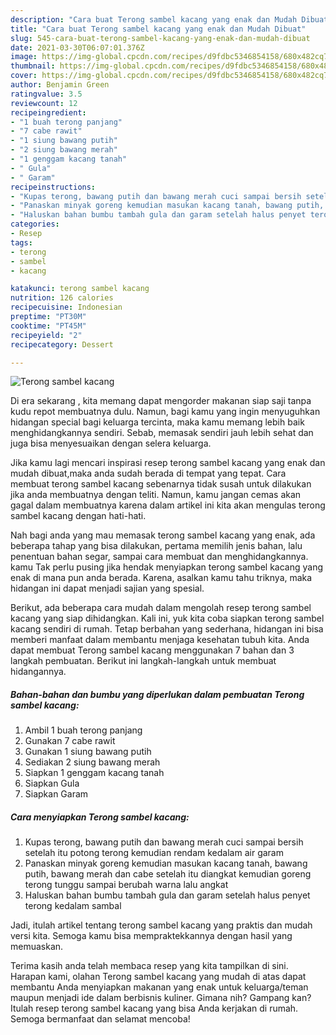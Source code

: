 ```yaml
---
description: "Cara buat Terong sambel kacang yang enak dan Mudah Dibuat"
title: "Cara buat Terong sambel kacang yang enak dan Mudah Dibuat"
slug: 545-cara-buat-terong-sambel-kacang-yang-enak-dan-mudah-dibuat
date: 2021-03-30T06:07:01.376Z
image: https://img-global.cpcdn.com/recipes/d9fdbc5346854158/680x482cq70/terong-sambel-kacang-foto-resep-utama.jpg
thumbnail: https://img-global.cpcdn.com/recipes/d9fdbc5346854158/680x482cq70/terong-sambel-kacang-foto-resep-utama.jpg
cover: https://img-global.cpcdn.com/recipes/d9fdbc5346854158/680x482cq70/terong-sambel-kacang-foto-resep-utama.jpg
author: Benjamin Green
ratingvalue: 3.5
reviewcount: 12
recipeingredient:
- "1 buah terong panjang"
- "7 cabe rawit"
- "1 siung bawang putih"
- "2 siung bawang merah"
- "1 genggam kacang tanah"
- " Gula"
- " Garam"
recipeinstructions:
- "Kupas terong, bawang putih dan bawang merah cuci sampai bersih setelah itu potong terong kemudian rendam kedalam air garam"
- "Panaskan minyak goreng kemudian masukan kacang tanah, bawang putih, bawang merah dan cabe setelah itu diangkat kemudian goreng terong tunggu sampai berubah warna lalu angkat"
- "Haluskan bahan bumbu tambah gula dan garam setelah halus penyet terong kedalam sambal"
categories:
- Resep
tags:
- terong
- sambel
- kacang

katakunci: terong sambel kacang 
nutrition: 126 calories
recipecuisine: Indonesian
preptime: "PT30M"
cooktime: "PT45M"
recipeyield: "2"
recipecategory: Dessert

---
```



![Terong sambel kacang](https://img-global.cpcdn.com/recipes/d9fdbc5346854158/680x482cq70/terong-sambel-kacang-foto-resep-utama.jpg)

Di era  sekarang , kita memang dapat mengorder makanan siap saji tanpa kudu repot membuatnya dulu. Namun, bagi kamu yang ingin menyuguhkan hidangan special bagi keluarga tercinta, maka kamu memang lebih baik menghidangkannya sendiri. Sebab, memasak sendiri jauh lebih sehat dan juga bisa menyesuaikan dengan selera keluarga.

Jika kamu lagi mencari inspirasi resep terong sambel kacang yang enak dan mudah dibuat,maka anda sudah berada di tempat yang tepat. Cara membuat terong sambel kacang  sebenarnya tidak susah untuk dilakukan jika anda membuatnya dengan teliti. Namun, kamu jangan cemas akan gagal dalam membuatnya 
karena dalam artikel ini kita akan mengulas terong sambel kacang dengan hati-hati.  



Nah bagi anda yang mau memasak terong sambel kacang yang enak, ada beberapa tahap yang bisa dilakukan, pertama memilih jenis bahan, lalu penentuan bahan segar, sampai cara membuat dan menghidangkannya. kamu Tak perlu pusing jika hendak menyiapkan terong sambel kacang yang enak di mana pun anda berada. Karena, asalkan kamu  tahu triknya, maka hidangan ini dapat menjadi sajian yang spesial.

Berikut, ada beberapa cara mudah dalam mengolah resep terong sambel kacang yang siap dihidangkan. Kali ini, yuk kita coba siapkan terong sambel kacang sendiri di rumah. Tetap berbahan yang sederhana, hidangan ini bisa memberi manfaat dalam membantu menjaga kesehatan tubuh kita. Anda dapat membuat Terong sambel kacang menggunakan 7 bahan dan 3 langkah pembuatan. Berikut ini langkah-langkah untuk membuat hidangannya.

<!--inarticleads1-->

##### Bahan-bahan dan bumbu yang diperlukan dalam pembuatan Terong sambel kacang:

1. Ambil 1 buah terong panjang
1. Gunakan 7 cabe rawit
1. Gunakan 1 siung bawang putih
1. Sediakan 2 siung bawang merah
1. Siapkan 1 genggam kacang tanah
1. Siapkan  Gula
1. Siapkan  Garam




<!--inarticleads2-->

##### Cara menyiapkan Terong sambel kacang:

1. Kupas terong, bawang putih dan bawang merah cuci sampai bersih setelah itu potong terong kemudian rendam kedalam air garam
1. Panaskan minyak goreng kemudian masukan kacang tanah, bawang putih, bawang merah dan cabe setelah itu diangkat kemudian goreng terong tunggu sampai berubah warna lalu angkat
1. Haluskan bahan bumbu tambah gula dan garam setelah halus penyet terong kedalam sambal




Jadi, itulah artikel tentang  terong sambel kacang  yang praktis dan mudah versi kita. Semoga kamu bisa mempraktekkannya dengan hasil yang memuaskan. 

Terima kasih anda telah membaca resep yang kita tampilkan di sini. Harapan kami, olahan  Terong sambel kacang yang mudah di atas dapat membantu Anda menyiapkan makanan yang enak untuk keluarga/teman maupun menjadi ide dalam berbisnis kuliner. Gimana nih? Gampang kan? Itulah resep terong sambel kacang yang bisa Anda kerjakan di rumah. Semoga bermanfaat dan selamat mencoba!

